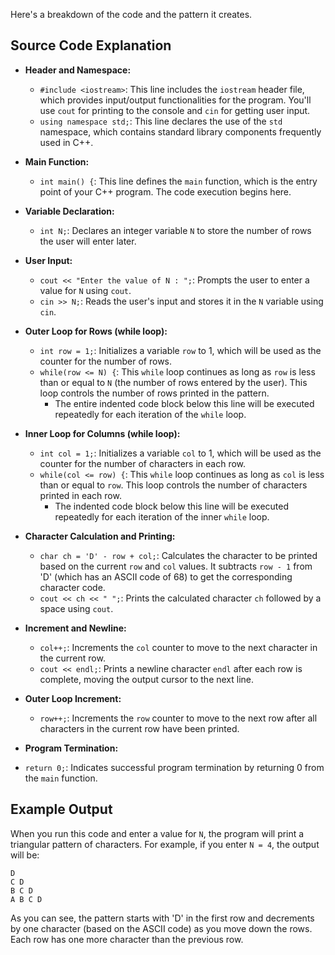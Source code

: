 Here's a breakdown of the code and the pattern it creates.

## Source Code Explanation 

-  **Header and Namespace:**
    
    -   `#include <iostream>`: This line includes the `iostream` header file, which provides input/output functionalities for the program. You'll use `cout` for printing to the console and `cin` for getting user input.
    -   `using namespace std;`: This line declares the use of the `std` namespace, which contains standard library components frequently used in C++.
-  **Main Function:**
    
    -   `int main() {`: This line defines the `main` function, which is the entry point of your C++ program. The code execution begins here.
-  **Variable Declaration:**
    
    -   `int N;`: Declares an integer variable `N` to store the number of rows the user will enter later.
-  **User Input:**
    
    -   `cout << "Enter the value of N : ";`: Prompts the user to enter a value for `N` using `cout`.
    -   `cin >> N;`: Reads the user's input and stores it in the `N` variable using `cin`.
-  **Outer Loop for Rows (while loop):**
    
    -   `int row = 1;`: Initializes a variable `row` to 1, which will be used as the counter for the number of rows.
    -   `while(row <= N) {`: This `while` loop continues as long as `row` is less than or equal to `N` (the number of rows entered by the user). This loop controls the number of rows printed in the pattern.
        -   The entire indented code block below this line will be executed repeatedly for each iteration of the `while` loop.
-  **Inner Loop for Columns (while loop):**
    
    -   `int col = 1;`: Initializes a variable `col` to 1, which will be used as the counter for the number of characters in each row.
    -   `while(col <= row) {`: This `while` loop continues as long as `col` is less than or equal to `row`. This loop controls the number of characters printed in each row.
        -   The indented code block below this line will be executed repeatedly for each iteration of the inner `while` loop.
-  **Character Calculation and Printing:**
    
    -   `char ch = 'D' - row + col;`: Calculates the character to be printed based on the current `row` and `col` values. It subtracts `row - 1` from 'D' (which has an ASCII code of 68) to get the corresponding character code.
    -   `cout << ch << " ";`: Prints the calculated character `ch` followed by a space using `cout`.
-  **Increment and Newline:**
    
    -   `col++;`: Increments the `col` counter to move to the next character in the current row.
    -   `cout << endl;`: Prints a newline character `endl` after each row is complete, moving the output cursor to the next line.
-  **Outer Loop Increment:**
    
    -   `row++;`: Increments the `row` counter to move to the next row after all characters in the current row have been printed.
-  **Program Termination:**
    

-   `return 0;`: Indicates successful program termination by returning 0 from the `main` function.

## Example Output

When you run this code and enter a value for `N`, the program will print a triangular pattern of characters. For example, if you enter `N = 4`, the output will be:

```
D 
C D 
B C D 
A B C D 

```

As you can see, the pattern starts with 'D' in the first row and decrements by one character (based on the ASCII code) as you move down the rows. Each row has one more character than the previous row.
